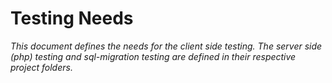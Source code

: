 Testing Needs
=============

_This document defines the needs for the client side testing.
The server side (php) testing and sql-migration testing are defined in their
respective project folders._



